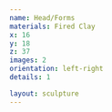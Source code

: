 ```yaml
---
name: Head/Forms
materials: Fired Clay
x: 16
y: 18
z: 37
images: 2
orientation: left-right
details: 1

layout: sculpture
---
```

